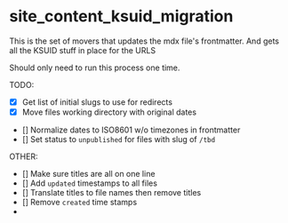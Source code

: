 # site_content_ksuid_migration

This is the set of movers that updates the mdx file's frontmatter. And gets
all the KSUID stuff in place for the URLS

Should only need to run this process one time.

TODO:

- [x] Get list of initial slugs to use for redirects
- [x] Move files working directory with original dates
- [] Normalize dates to ISO8601 w/o timezones in frontmatter
- [] Set status to `unpublished` for files with slug of `/tbd`

OTHER:

- [] Make sure titles are all on one line
- [] Add `updated` timestamps to all files
- [] Translate titles to file names then remove titles
- [] Remove `created` time stamps
-
